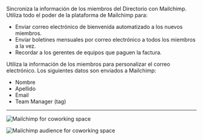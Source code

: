Sincroniza la información de los miembros del Directorio con  Mailchimp. Utiliza todo el poder de la plataforma de Mailchimp para: 
- Enviar correo electrónico de bienvenida automatizado a los nuevos miembros.
- Enviar boletines mensuales por correo electrónico a todos los miembros a la vez.
- Recordar a los gerentes de equipos que paguen la factura.

Utiliza la información de los miembros para personalizar el correo electrónico. Los siguientes datos son enviados a Mailchimp:
- Nombre
- Apellido
- Email
- Team Manager (tag)

---

![Mailchimp for coworking space](https://s3.ap-northeast-2.amazonaws.com/marketing.feature.andcards.com/mailchimp-settings.png)

![Mailchimp audience for coworking space](https://s3.ap-northeast-2.amazonaws.com/marketing.feature.andcards.com/mailchimp-audience.png)
